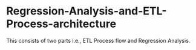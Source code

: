 # Regression-Analysis-and-ETL-Process-architecture
This consists of two parts i.e., ETL Process flow and Regression Analysis.
